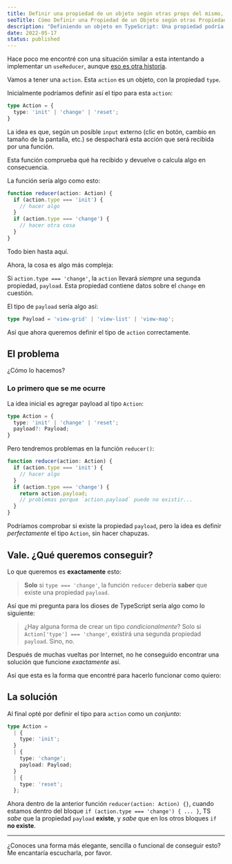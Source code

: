 ```yaml
---
title: Definir una propiedad de un objeto según otras props del mismo, en TypeScript
seoTitle: Cómo Definir una Propiedad de un Objeto según otras Propiedades del Mismo Objeto, en TypeScript
description: "Definiendo un objeto en TypeScript: Una propiedad podría tener varios valores, y según estos queremos definir otras propiedades del mismo objeto"
date: 2022-05-17
status: published
---
```


Hace poco me encontré con una situación similar a esta intentando a implementar un `useReducer`, aunque [eso es otra historia](/react/como-usar-usereducer).

Vamos a tener una `action`. Esta `action` es un objeto, con la propiedad `type`.

Inicialmente podríamos definir así el tipo para esta `action`:

```ts
type Action = {
  type: 'init' | 'change' | 'reset';
}
```

La idea es que, según un posible `input` externo (clic en botón, cambio en tamaño de la pantalla, etc.) se despachará esta acción que será recibida por una función.

Esta función comprueba qué ha recibido y devuelve o calcula algo en consecuencia.

La función sería algo como esto:

```ts
function reducer(action: Action) {
  if (action.type === 'init') {
    // hacer algo
  }
  if (action.type === 'change') {
    // hacer otra cosa
  }
}
```

Todo bien hasta aquí.

Ahora, la cosa es algo más compleja:

Si `action.type === 'change'`, la `action` llevará *siempre* una segunda propiedad, `payload`. Esta propiedad contiene datos sobre el `change` en cuestión.

El tipo de `payload` sería algo así:

```ts
type Payload = 'view-grid' | 'view-list' | 'view-map';
```

Así que ahora queremos definir el tipo de `action` correctamente.

## El problema

¿Cómo lo hacemos?

### Lo primero que se me ocurre

La idea inicial es agregar payload al tipo `Action`:

```ts
type Action = {
  type: 'init' | 'change' | 'reset';
  payload?: Payload;
}
```

Pero tendremos problemas en la función `reducer()`:

```ts
function reducer(action: Action) {
  if (action.type === 'init') {
    // hacer algo
  }
  if (action.type === 'change') {
    return action.payload;
    // problemas porque `action.payload` puede no existir...
  }
}
```

Podríamos comprobar si existe la propiedad `payload`, pero la idea es definir *perfectamente* el tipo `Action`, sin hacer chapuzas.

## Vale. ¿Qué queremos conseguir?

Lo que queremos es **exactamente** esto:

> **Solo** si `type === 'change'`, la función `reducer` debería **saber** que existe una propiedad `payload`.

Así que mi pregunta para los dioses de TypeScript sería algo como lo siguiente:

> ¿Hay alguna forma de crear un tipo *condicionalmente*? Solo si `Action['type'] === 'change'`, existirá una segunda propiedad `payload`. Sino, no.

Después de muchas vueltas por Internet, no he conseguido encontrar una solución que funcione *exactamente* así.

Así que esta es la forma que encontré para hacerlo funcionar como quiero:

## La solución

Al final opté por definir el tipo para `action` como un *conjunto*:

```ts
type Action =
  | {
    type: 'init';
  }
  | {
    type: 'change';
    payload: Payload;
  }
  | {
    type: 'reset';
  };
```

Ahora dentro de la anterior función `reducer(action: Action) {}`, cuando estamos dentro del bloque `if (action.type === 'change') { ... }`, TS *sabe* que la propiedad `payload` **existe**, y *sabe* que en los otros bloques `if` **no existe**.

---

¿Conoces una forma más elegante, sencilla o funcional de conseguir esto? Me encantaría escucharla, por favor.

